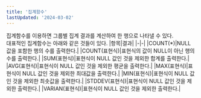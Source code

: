 ```yaml
---
title: '집계함수'
lastUpdated: '2024-03-02'
---
```

집계함수를 이용하면 그룹별 집계 결과를 계산하여 한 행으로 나타낼 수 있다.<br>
대표적인 집계함수는 아래와 같은 것들이 있다.
|항목|결과|
|-|-|
|COUNT(*)|NULL 값을 포함한 행의 수를 출력한다.|
|COUNT(표현식)|표현식의 값이 NULL이 아닌 행의 수를 출력한다.|
|SUM(표현식)|표현식이 NULL 값인 것을 제외한 합계를 출력한다.|
|AVG(표현식)|표현식이 NULL 값인 것을 제외한 평균을 출력한다.|
|MAX(표현식)|표현식이 NULL 값인 것을 제외한 최대값을 출력한다.|
|MIN(표현식)|표현식이 NULL 값인 것을 제외한 최솟값을 출력한다.|
|STDDEV(표현식)|표현식이 NULL 값인 것을 제외한 출력한다.|
|VARIAN(표현식)|표현식이 NULL 값인 것을 제외한 출력한다.|
